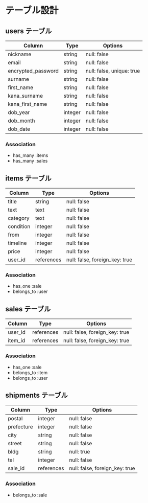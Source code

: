 # テーブル設計

## users テーブル

| Column             | Type    | Options                   |
| ------------------ | ------- | ------------------------- |
| nickname           | string  | null: false               |
| email              | string  | null: false               |
| encrypted_password | string  | null: false, unique: true |
| surname            | string  | null: false               |
| first_name         | string  | null: false               |
| kana_surname       | string  | null: false               |
| kana_first_name    | string  | null: false               |
| dob_year           | integer | null: false               |
| dob_month          | integer | null: false               |
| dob_date           | integer | null: false               |

### Association

- has_many :items
- has_many :sales

##  items テーブル

| Column      | Type       | Options                         |
| ----------- | ---------- | ------------------------------- |
| title       | string     | null: false                     |
| text        | text       | null: false                     |
| category    | text       | null: false                     |
| condition   | integer    | null: false                     |
| from        | integer    | null: false                     |
| timeline    | integer    | null: false                     |
| price       | integer    | null: false                     |
| user_id     | references | null: false, foreign_key: true  |


### Association

- has_one :sale
- belongs_to :user

## sales テーブル

| Column       | Type       | Options                        |
| ------------ | ---------- | ------------------------------ |
| user_id      | references | null: false, foreign_key: true |
| item_id      | references | null: false, foreign_key: true |

### Association

- has_one :sale
- belongs_to :item
- belongs_to :user

## shipments テーブル

| Column       | Type       | Options                         |
| ------------ | ---------- | ------------------------------- |
| postal       | integer    | null: false                     |
| prefecture   | integer    | null: false                     |
| city         | string     | null: false                     |
| street       | string     | null: false                     |
| bldg         | string     | null: true                      |
| tel          | integer    | null: false                     |
| sale_id      | references | null: false, foreign_key: true  |

### Association

- belongs_to :sale